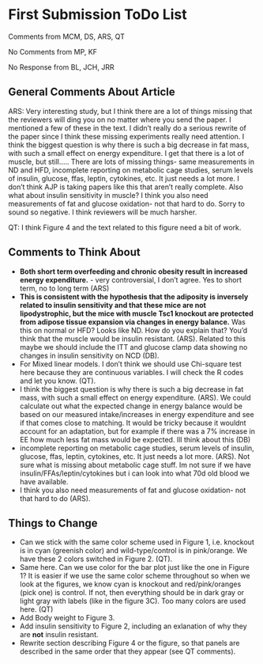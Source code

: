 
# First Submission ToDo List

Comments from MCM, DS, ARS, QT

No Comments from MP, KF

No Response from BL, JCH, JRR

## General Comments About Article

ARS: Very interesting study, but I think there are a lot of things missing that the reviewers will ding you on no matter where you send the paper.  I mentioned a few of these in the text.  I didn’t really do a serious rewrite of the paper since I think these missing experiments really need attention.  I think the biggest question is why there is such a big decrease in fat mass, with such a small effect on energy expenditure.  I get that there is a lot of muscle, but still…..  There are lots of missing things- same measurements in ND and HFD, incomplete reporting on metabolic cage studies, serum levels of insulin, glucose, ffas, leptin, cytokines, etc. It just needs a lot more.  I don’t think AJP is taking papers like this that aren’t really complete.  Also what about insulin sensitivity in muscle?  I think you also need measurements of fat and glucose oxidation- not that hard to do.  Sorry to sound so negative.  I think reviewers will be much harsher.

QT: I think Figure 4 and the text related to this figure need a bit of work.

## Comments to Think About

* **Both short term overfeeding and chronic obesity result in increased energy expenditure.**  - very controversial, I don’t agree.  Yes to short term, no to long term (ARS)
* **This is consistent with the hypothesis that the adiposity is inversely related to insulin sensitivity and that these mice are not lipodystrophic, but the mice with muscle Tsc1 knockout are protected from adipose tissue expansion via changes in energy balance.** Was this on normal or HFD?  Looks like ND.  How do you explain that?  You’d think that the muscle would be insulin resistant. (ARS).  Related to this maybe we should include the ITT and glucose clamp data showing no changes in insulin sensitivity on NCD (DB).
* For Mixed linear models.  I don’t think we should use Chi-square test here because they are continuous variables. I will check the R codes and let you know. (QT).
* I think the biggest question is why there is such a big decrease in fat mass, with such a small effect on energy expenditure. (ARS).  We could calculate out what the expected change in energy balance would be based on our measured intake/increases in energy expenditure and see if that comes close to matching.  It would be tricky because it wouldnt account for an adaptation, but for example if there was a 7% increase in EE how much less fat mass would be expected.  Ill think about this (DB)
* incomplete reporting on metabolic cage studies, serum levels of insulin, glucose, ffas, leptin, cytokines, etc. It just needs a lot more. (ARS).  Not sure what is missing about metabolic cage stuff.  Im not sure if we have insulin/FFAs/leptin/cytokines but i can look into what 70d old blood we have available.  
* I think you also need measurements of fat and glucose oxidation- not that hard to do (ARS).  

## Things to Change

* Can we stick with the same color scheme used in Figure 1, i.e. knockout is in cyan (greenish color) and wild-type/control is in pink/orange. We have these 2 colors switched in Figure 2. (QT).
* Same here. Can we use color for the bar plot just like the one in Figure 1? It is easier if we use the same color scheme throughout so when we look at the figures, we know cyan is knockout and red/pink/oranges (pick one) is control.  If not, then everything should be in dark gray or light gray with labels (like in the figure 3C). Too many colors are used here. (QT)
* Add Body weight to Figure 3.
* Add insulin sensitivity to Figure 2, including an exlanation of why they are **not** insulin resistant.
* Rewrite section describing Figure 4 or the figure, so that panels are described in the same order that they appear (see QT comments).